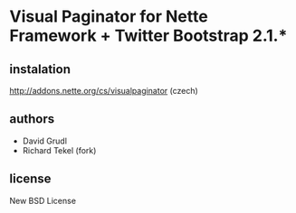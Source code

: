 # Visual Paginator for Nette Framework + Twitter Bootstrap 2.1.* #

## instalation ##

http://addons.nette.org/cs/visualpaginator (czech)

## authors ##

- David Grudl
- Richard Tekel (fork)

## license ##

New BSD License